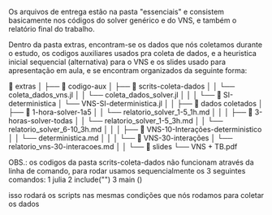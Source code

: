 Os arquivos de entrega estão na pasta "essenciais" e consistem basicamente nos códigos do solver genérico e do VNS, e
também o relatório final do trabalho.

Dentro da pasta extras, encontram-se os dados que nós coletamos durante o estudo, os codigos auxiliares usados pra coleta
de dados, e a heuristica inicial sequencial (alternativa) para o VNS e os slides usado para apresentação em aula, e se 
encontram organizados da seguinte forma:

📁 extras
│
├── 📂 codigo-aux
│   ├── 📂 scrits-coleta-dados
│   │   └── coleta_dados_vns.jl 
│   │   └── coleta_dados_solver.jl
│   │
│   └── 📂 SI-deterministica
│       └── VNS-SI-deterministica.jl
│ 
│
├── 📂 dados coletados
│   ├── 📂 1-hora-solver-1a5
│   │   └── relatorio_solver_1-5_1h.md
│   │
│   ├── 📂 3-horas-solver-todas
│   │   └── relatorio_solver_1-5_3h.md
│   │   └── relatorio_solver_6-10_3h.md
│   │
│   ├── 📂 VNS-10-Interações-deterministico
│   │   └── deterministica.md
│   │
│   └── 📂 VNS-30-interações
│       └── relatorio_vns-30-interacoes.md
│
│
└── 📂 slides
       └── VNS + TB.pdf

OBS.: os codigos da pasta scrits-coleta-dados não funcionam através da linha de comando, para rodar usamos sequencialmente
os 3 seguintes comandos:
1 julia
2 include("<nome do arquivo>")
3 main ()

isso rodará os scripts nas mesmas condições que nós rodamos para coletar os dados
